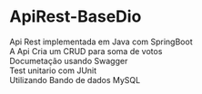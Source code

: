# ApiRest-BaseDio
Api Rest implementada em Java com SpringBoot </br>
A Api Cria um CRUD para soma de votos </br>
Documetação usando Swagger </br>
Test unitario com JUnit </br>
Utilizando Bando de dados MySQL
